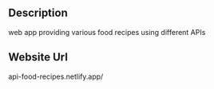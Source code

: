 Description
-----------------------------
web app providing various food recipes using different APIs

Website Url
-----------------------------
api-food-recipes.netlify.app/
